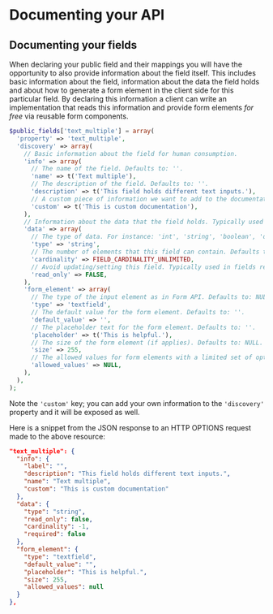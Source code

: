 # Documenting your API

## Documenting your fields
When declaring your public field and their mappings you will have the
opportunity to also provide information about the field itself. This includes
basic information about the field, information about the data the field holds
and about how to generate a form element in the client side for this particular
field. By declaring this information a client can write an implementation that
reads this information and provide form elements _for free_ via reusable form
components.

```php
$public_fields['text_multiple'] = array(
  'property' => 'text_multiple',
  'discovery' => array(
    // Basic information about the field for human consumption.
    'info' => array(
      // The name of the field. Defaults to: ''.
      'name' => t('Text multiple'),
      // The description of the field. Defaults to: ''.
      'description' => t('This field holds different text inputs.'),
      // A custom piece of information we want to add to the documentation.
      'custom' => t('This is custom documentation'),
    ),
    // Information about the data that the field holds. Typically used to help the client to manage the data appropriately.
    'data' => array(
      // The type of data. For instance: 'int', 'string', 'boolean', 'object', 'array', ... Defaults to: NULL.
      'type' => 'string',
      // The number of elements that this field can contain. Defaults to: 1.
      'cardinality' => FIELD_CARDINALITY_UNLIMITED,
      // Avoid updating/setting this field. Typically used in fields representing the ID for the resource. Defaults to: FALSE.
      'read_only' => FALSE,
    ),
    'form_element' => array(
      // The type of the input element as in Form API. Defaults to: NULL.
      'type' => 'textfield',
      // The default value for the form element. Defaults to: ''.
      'default_value' => '',
      // The placeholder text for the form element. Defaults to: ''.
      'placeholder' => t('This is helpful.'),
      // The size of the form element (if applies). Defaults to: NULL.
      'size' => 255,
      // The allowed values for form elements with a limited set of options. Defaults to: NULL.
      'allowed_values' => NULL,
    ),
  ),
);
```

Note the `'custom'` key; you can add your own information to the `'discovery'`
property and it will be exposed as well.

Here is a snippet from the JSON response to an HTTP OPTIONS request made to the
above resource:

```json
"text_multiple": {
  "info": {
    "label": "",
    "description": "This field holds different text inputs.",
    "name": "Text multiple",
    "custom": "This is custom documentation"
  },
  "data": {
    "type": "string",
    "read_only": false,
    "cardinality": -1,
    "required": false
  },
  "form_element": {
    "type": "textfield",
    "default_value": "",
    "placeholder": "This is helpful.",
    "size": 255,
    "allowed_values": null
  }
},
```
